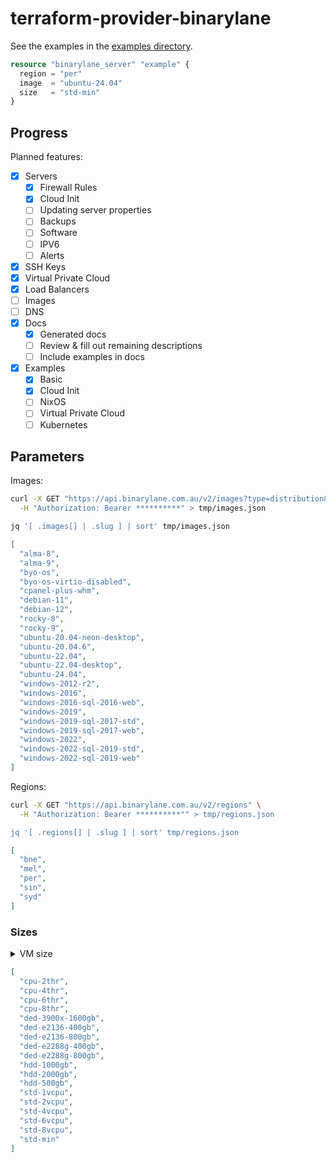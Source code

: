 # terraform-provider-binarylane

See the examples in the [examples directory](./examples/basic/README.md).

```terraform
resource "binarylane_server" "example" {
  region = "per"
  image  = "ubuntu-24.04"
  size   = "std-min"
}
```

## Progress

Planned features:

- [x] Servers
  - [x] Firewall Rules
  - [x] Cloud Init
  - [ ] Updating server properties
  - [ ] Backups
  - [ ] Software
  - [ ] IPV6
  - [ ] Alerts
- [x] SSH Keys
- [x] Virtual Private Cloud
- [x] Load Balancers
- [ ] Images
- [ ] DNS
- [x] Docs
  - [x] Generated docs
  - [ ] Review & fill out remaining descriptions
  - [ ] Include examples in docs
- [x] Examples
  - [x] Basic
  - [x] Cloud Init
  - [ ] NixOS
  - [ ] Virtual Private Cloud
  - [ ] Kubernetes

## Parameters

Images:

```sh
curl -X GET "https://api.binarylane.com.au/v2/images?type=distribution&&page=1&per_page=200" \
  -H "Authorization: Bearer **********" > tmp/images.json

jq '[ .images[] | .slug ] | sort' tmp/images.json
```

```json
[
  "alma-8",
  "alma-9",
  "byo-os",
  "byo-os-virtio-disabled",
  "cpanel-plus-whm",
  "debian-11",
  "debian-12",
  "rocky-8",
  "rocky-9",
  "ubuntu-20.04-neon-desktop",
  "ubuntu-20.04.6",
  "ubuntu-22.04",
  "ubuntu-22.04-desktop",
  "ubuntu-24.04",
  "windows-2012-r2",
  "windows-2016",
  "windows-2016-sql-2016-web",
  "windows-2019",
  "windows-2019-sql-2017-std",
  "windows-2019-sql-2017-web",
  "windows-2022",
  "windows-2022-sql-2019-std",
  "windows-2022-sql-2019-web"
]
```

Regions:

```sh
curl -X GET "https://api.binarylane.com.au/v2/regions" \
  -H "Authorization: Bearer **********"" > tmp/regions.json

jq '[ .regions[] | .slug ] | sort' tmp/regions.json
```

```json
[
  "bne",
  "mel",
  "per",
  "sin",
  "syd"
]
```

### Sizes

<details>
<summary>VM size</summary>

```sh
curl -X GET "https://api.binarylane.com.au/v2/sizes" \
  -H "Authorization: Bearer **********"" > tmp/sizes.json

jq '[ .sizes[] | .slug ] | sort' tmp/sizes.json
```
</details>

```json
[
  "cpu-2thr",
  "cpu-4thr",
  "cpu-6thr",
  "cpu-8thr",
  "ded-3900x-1600gb",
  "ded-e2136-400gb",
  "ded-e2136-800gb",
  "ded-e2288g-400gb",
  "ded-e2288g-800gb",
  "hdd-1000gb",
  "hdd-2000gb",
  "hdd-500gb",
  "std-1vcpu",
  "std-2vcpu",
  "std-4vcpu",
  "std-6vcpu",
  "std-8vcpu",
  "std-min"
]
```
